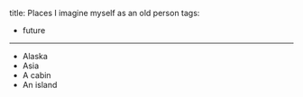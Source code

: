 title: Places I imagine myself as an old person
tags:
- future
---

- Alaska
- Asia
- A cabin
- An island

